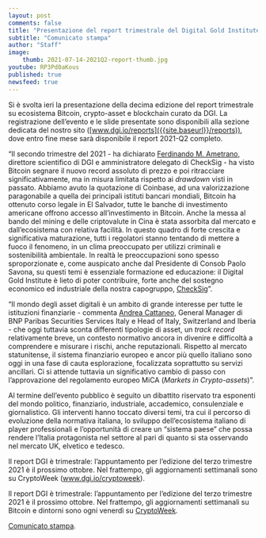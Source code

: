 ```yaml
---
layout: post
comments: false
title: "Presentazione del report trimestrale del Digital Gold Institute"
subtitle: "Comunicato stampa" 
author: "Staff"
image:
    thumb: 2021-07-14-2021Q2-report-thumb.jpg
youtube: RP3Pd0aKous
published: true
newsfeed: true
---
```


Si è svolta ieri la presentazione della decima edizione del report trimestrale su ecosistema Bitcoin, crypto-asset e blockchain curato da DGI.
La registrazione dell’evento e le slide presentate sono disponibili alla sezione dedicata del nostro sito ([www.dgi.io/reports]({{site.baseurl}}/reports)), dove entro fine mese sarà disponibile il report 2021-Q2 completo.

“Il secondo trimestre del 2021 - ha dichiarato [Ferdinando M. Ametrano](https://ametrano.net/it/about/),  direttore scientifico di DGI e amministratore delegato di CheckSig - ha visto Bitcoin segnare il nuovo record assoluto di prezzo e poi ritracciare significativamente, ma in misura limitata rispetto ai _drawdown_ visti in passato. Abbiamo avuto la quotazione di Coinbase, ad una valorizzazione paragonabile a quella dei principali istituti bancari mondiali, Bitcoin ha ottenuto corso legale in El Salvador, tutte le banche di investimento americane offrono accesso all’investimento in Bitcoin. Anche la messa al bando del mining e delle criptovalute in Cina è stata assorbita dal mercato e dall’ecosistema con relativa facilità. In questo quadro di forte crescita e significativa maturazione, tutti i regolatori stanno tentando di mettere a fuoco il fenomeno, in un clima preoccupato per utilizzi criminali e sostenibilità ambientale. In realtà le preoccupazioni sono spesso sproporzionate e, come auspicato anche dal Presidente di Consob Paolo Savona, su questi temi è essenziale formazione ed educazione: il Digital Gold Institute è lieto di poter contribuire, forte anche del sostegno economico ed industriale della nostra capogruppo, [CheckSig](www.checksig.io)”.

“Il mondo degli asset digitali è un ambito di grande interesse per tutte le istituzioni finanziarie - commenta [Andrea Cattaneo](https://it.linkedin.com/in/andrea-cattaneo-9b75b829), General Manager di BNP Paribas Securities Services Italy e Head of Italy, Switzerland and Iberia - che oggi tuttavia sconta differenti tipologie di asset, un _track record_ relativamente breve, un contesto normativo ancora in divenire e difficoltà a comprendere e misurare i rischi, anche reputazionali. Rispetto al mercato statunitense, il sistema finanziario europeo e ancor più quello italiano sono oggi in una fase di cauta esplorazione, focalizzata soprattutto su servizi ancillari. Ci si attende tuttavia un significativo cambio di passo con l’approvazione del regolamento europeo MiCA (_Markets in Crypto-assets_)”.

Al termine dell’evento pubblico è seguito un dibattito riservato tra esponenti del mondo politico, finanziario, industriale, accademico, consulenziale e giornalistico. Gli interventi hanno toccato diversi temi, tra cui il percorso di evoluzione della normativa italiana, lo sviluppo dell’ecosistema italiano di player professionali e l’opportunità di creare un “sistema paese” che possa rendere l’Italia protagonista nel settore al pari di quanto si sta osservando nel mercato UK, elvetico e tedesco.

Il report DGI è trimestrale: l’appuntamento per l’edizione del terzo trimestre 2021 è il prossimo ottobre. Nel frattempo, gli aggiornamenti settimanali sono su CryptoWeek (www.dgi.io/cryptoweek).

Il report DGI è trimestrale: l’appuntamento per l’edizione del terzo trimestre 2021 è il prossimo ottobre. Nel frattempo, gli aggiornamenti settimanali su Bitcoin e dintorni sono ogni venerdì su [CryptoWeek]({{site.baseurl}}/cryptoweek).

[Comunicato stampa]({{site.baseurl}}/docs/20210715-comunicato-stampa-report-dgi.pdf).
